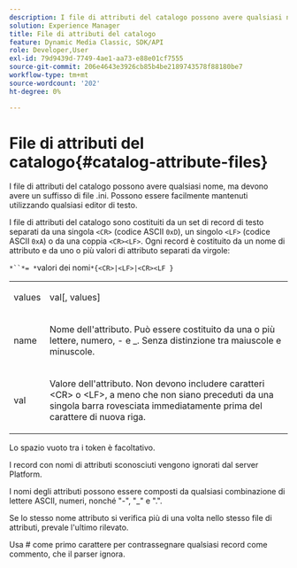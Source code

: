 ```yaml
---
description: I file di attributi del catalogo possono avere qualsiasi nome, ma devono avere un suffisso di file .ini. Possono essere facilmente mantenuti utilizzando qualsiasi editor di testo.
solution: Experience Manager
title: File di attributi del catalogo
feature: Dynamic Media Classic, SDK/API
role: Developer,User
exl-id: 79d9439d-7749-4ae1-aa73-e88e01cf7555
source-git-commit: 206e4643e3926cb85b4be2189743578f88180be7
workflow-type: tm+mt
source-wordcount: '202'
ht-degree: 0%

---
```


# File di attributi del catalogo{#catalog-attribute-files}

I file di attributi del catalogo possono avere qualsiasi nome, ma devono avere un suffisso di file .ini. Possono essere facilmente mantenuti utilizzando qualsiasi editor di testo.

I file di attributi del catalogo sono costituiti da un set di record di testo separati da una singola `<CR>` (codice ASCII `0xD`), un singolo `<LF>` (codice ASCII `0xA`) o da una coppia `<CR><LF>`. Ogni record è costituito da un nome di attributo e da uno o più valori di attributo separati da virgole:

`*``*= *`valori dei nomi`*{<CR>|<LF>|<CR><LF }`

<table id="simpletable_0F879121670046AE9414298725961303"> 
 <tr class="strow"> 
  <td class="stentry"> <p><span class="varname"> values</span> </p> </td> 
  <td class="stentry"> <p><span class="codeph"> <span class="varname"> val</span>[,<span class="varname"> values</span>]</span> </p> </td> 
 </tr> 
 <tr class="strow"> 
  <td class="stentry"> <p><span class="varname"> name</span> </p> </td> 
  <td class="stentry"> <p>Nome dell'attributo. Può essere costituito da una o più lettere, numero, - e _. Senza distinzione tra maiuscole e minuscole. </p></td> 
 </tr> 
 <tr class="strow"> 
  <td class="stentry"> <p><span class="varname"> val</span> </p></td> 
  <td class="stentry"> <p>Valore dell'attributo. Non devono includere caratteri <span class="codeph"> &lt;CR&gt;</span> o <span class="codeph"> &lt;LF&gt;</span>, a meno che non siano preceduti da una singola barra rovesciata immediatamente prima del carattere di nuova riga. </p></td> 
 </tr> 
</table>

Lo spazio vuoto tra i token è facoltativo.

I record con nomi di attributi sconosciuti vengono ignorati dal server Platform.

I nomi degli attributi possono essere composti da qualsiasi combinazione di lettere ASCII, numeri, nonché &quot;-&quot;, &quot;_&quot; e &quot;.&quot;.

Se lo stesso nome attributo si verifica più di una volta nello stesso file di attributi, prevale l&#39;ultimo rilevato.

Usa # come primo carattere per contrassegnare qualsiasi record come commento, che il parser ignora.
